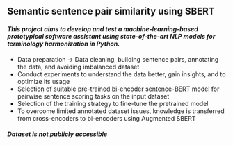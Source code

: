 ## Semantic sentence pair similarity using SBERT

#### _This project aims to develop and test a machine-learning-based prototypical software assistant using state-of-the-art NLP models for terminology harmonization in Python._
  -   Data preparation -> Data cleaning, building sentence pairs, annotating the data, and avoiding imbalanced dataset
  -   Conduct experiments to understand the data better, gain insights, and to optimize its usage
  -   Selection of suitable pre-trained bi-encoder sentence-BERT model for pairwise sentence scoring tasks on the input dataset  
  -   Selection of the training strategy to fine-tune the pretrained model
  -   To overcome limited annotated dataset issues, knowledge is transferred from cross-encoders to bi-encoders using Augmented SBERT 

##### Dataset is not publicly accessible